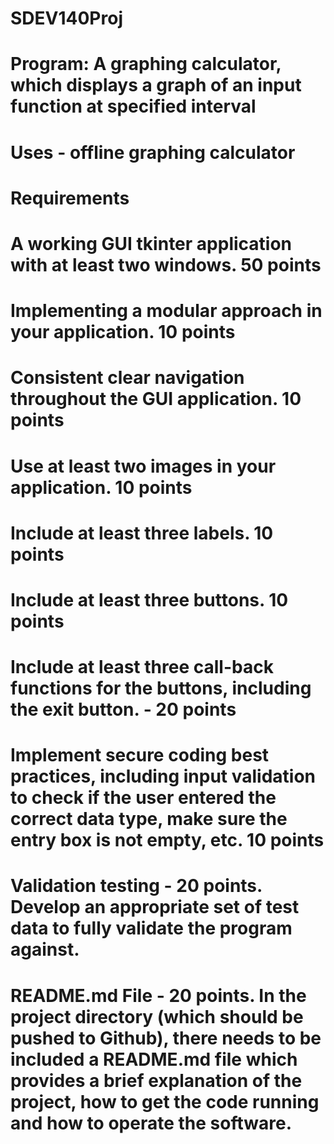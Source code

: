 # SDEV140Proj

# Program: A graphing calculator, which displays a graph of an input function at specified interval
# Uses - offline graphing calculator

# Requirements
# A working GUI tkinter application with at least two windows.   50 points
# Implementing a modular approach in your application. 10 points
# Consistent clear navigation throughout the GUI application.   10 points
# Use at least two images in your application.  10 points
# Include at least three labels. 10 points
# Include at least three buttons. 10 points
# Include at least three call-back functions for the buttons, including the exit button. - 20 points
# Implement secure coding best practices, including input validation to check if the user entered the correct data type, make sure the entry box is not empty, etc.   10 points
# Validation testing - 20 points.  Develop an appropriate set of test data to fully validate the program against.
# README.md File - 20 points.  In the project directory (which should be pushed to Github), there needs to be included a README.md file which provides a brief explanation of the project, how to get the code running and how to operate the software.

